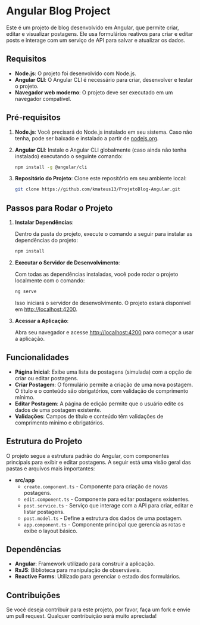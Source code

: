 # Angular Blog Project

Este é um projeto de blog desenvolvido em Angular, que permite criar, editar e visualizar postagens. Ele usa formulários reativos para criar e editar posts e interage com um serviço de API para salvar e atualizar os dados.

## Requisitos

- **Node.js**: O projeto foi desenvolvido com Node.js.
- **Angular CLI**: O Angular CLI é necessário para criar, desenvolver e testar o projeto.
- **Navegador web moderno**: O projeto deve ser executado em um navegador compatível.

## Pré-requisitos

1. **Node.js**: Você precisará do Node.js instalado em seu sistema. Caso não tenha, pode ser baixado e instalado a partir de [nodejs.org](https://nodejs.org/).

2. **Angular CLI**: Instale o Angular CLI globalmente (caso ainda não tenha instalado) executando o seguinte comando:

    ```bash
    npm install -g @angular/cli
    ```

3. **Repositório do Projeto**: Clone este repositório em seu ambiente local:

    ```bash
    git clone https://github.com/kmateus13/ProjetoBlog-Angular.git
    ```

## Passos para Rodar o Projeto

1. **Instalar Dependências**:

    Dentro da pasta do projeto, execute o comando a seguir para instalar as dependências do projeto:

    ```bash
    npm install
    ```

2. **Executar o Servidor de Desenvolvimento**:

    Com todas as dependências instaladas, você pode rodar o projeto localmente com o comando:

    ```bash
    ng serve
    ```

    Isso iniciará o servidor de desenvolvimento. O projeto estará disponível em [http://localhost:4200](http://localhost:4200).

3. **Acessar a Aplicação**:

    Abra seu navegador e acesse [http://localhost:4200](http://localhost:4200) para começar a usar a aplicação.

## Funcionalidades

- **Página Inicial**: Exibe uma lista de postagens (simulada) com a opção de criar ou editar postagens.
- **Criar Postagem**: O formulário permite a criação de uma nova postagem. O título e o conteúdo são obrigatórios, com validação de comprimento mínimo.
- **Editar Postagem**: A página de edição permite que o usuário edite os dados de uma postagem existente.
- **Validações**: Campos de título e conteúdo têm validações de comprimento mínimo e obrigatórios.

## Estrutura do Projeto

O projeto segue a estrutura padrão do Angular, com componentes principais para exibir e editar postagens. A seguir está uma visão geral das pastas e arquivos mais importantes:

- **src/app**
  - `create.component.ts` - Componente para criação de novas postagens.
  - `edit.component.ts` - Componente para editar postagens existentes.
  - `post.service.ts` - Serviço que interage com a API para criar, editar e listar postagens.
  - `post.model.ts` - Define a estrutura dos dados de uma postagem.
  - `app.component.ts` - Componente principal que gerencia as rotas e exibe o layout básico.

## Dependências

- **Angular**: Framework utilizado para construir a aplicação.
- **RxJS**: Biblioteca para manipulação de observáveis.
- **Reactive Forms**: Utilizado para gerenciar o estado dos formulários.

## Contribuições
Se você deseja contribuir para este projeto, por favor, faça um fork e envie um pull request. Qualquer contribuição será muito apreciada!


